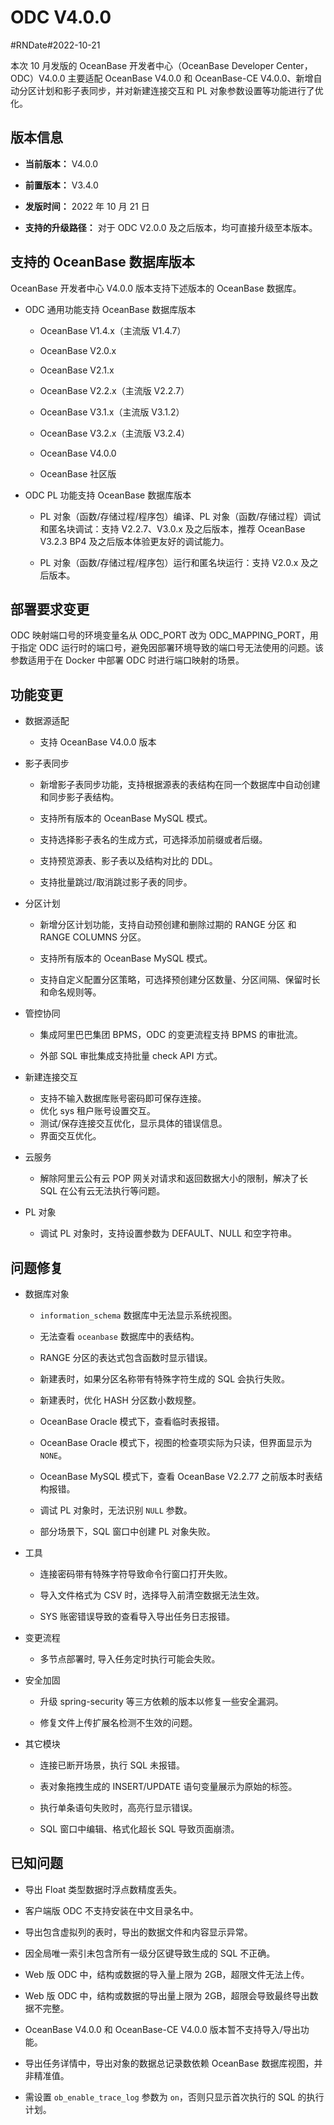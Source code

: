 # ODC V4.0.0

#RNDate#2022-10-21

本次 10 月发版的 OceanBase 开发者中心（OceanBase Developer Center，ODC）V4.0.0 主要适配 OceanBase V4.0.0 和 OceanBase-CE V4.0.0、新增自动分区计划和影子表同步，并对新建连接交互和 PL 对象参数设置等功能进行了优化。

## 版本信息 

* **当前版本：** V4.0.0

* **前置版本：** V3.4.0

* **发版时间：** 2022 年 10 月 21 日

* **支持的升级路径：** 对于 ODC V2.0.0 及之后版本，均可直接升级至本版本。




## 支持的 OceanBase 数据库版本

OceanBase 开发者中心 V4.0.0 版本支持下述版本的 OceanBase 数据库。

* ODC 通用功能支持 OceanBase 数据库版本

  * OceanBase V1.4.x（主流版 V1.4.7）
  
  * OceanBase V2.0.x
  
  * OceanBase V2.1.x
  
  * OceanBase V2.2.x（主流版 V2.2.7）
  
  * OceanBase V3.1.x（主流版 V3.1.2）
  
  * OceanBase V3.2.x（主流版 V3.2.4）

  * OceanBase V4.0.0
  
  * OceanBase 社区版
  

  

* ODC PL 功能支持 OceanBase 数据库版本

  * PL 对象（函数/存储过程/程序包）编译、PL 对象（函数/存储过程）调试和匿名块调试：支持 V2.2.7、V3.0.x 及之后版本，推荐 OceanBase V3.2.3 BP4 及之后版本体验更友好的调试能力。
  
  * PL 对象（函数/存储过程/程序包）运行和匿名块运行：支持 V2.0.x 及之后版本。


## 部署要求变更

ODC 映射端口号的环境变量名从 ODC_PORT 改为 ODC_MAPPING_PORT，用于指定 ODC 运行时的端口号，避免因部署环境导致的端口号无法使用的问题。该参数适用于在 Docker 中部署 ODC 时进行端口映射的场景。

## 功能变更

* 数据源适配

  * 支持 OceanBase V4.0.0 版本


* 影子表同步

  * 新增影子表同步功能，支持根据源表的表结构在同一个数据库中自动创建和同步影子表结构。

  * 支持所有版本的 OceanBase MySQL 模式。


  * 支持选择影子表名的生成方式，可选择添加前缀或者后缀。

  * 支持预览源表、影子表以及结构对比的 DDL。

  * 支持批量跳过/取消跳过影子表的同步。


* 分区计划

  * 新增分区计划功能，支持自动预创建和删除过期的 RANGE 分区 和 RANGE COLUMNS 分区。

  * 支持所有版本的 OceanBase MySQL 模式。

  * 支持自定义配置分区策略，可选择预创建分区数量、分区间隔、保留时长和命名规则等。

* 管控协同

  * 集成阿里巴巴集团 BPMS，ODC 的变更流程支持 BPMS 的审批流。

  * 外部 SQL 审批集成支持批量 check API 方式。


* 新建连接交互

  * 支持不输入数据库账号密码即可保存连接。
  * 优化 sys 租户账号设置交互。
  * 测试/保存连接交互优化，显示具体的错误信息。
  * 界面交互优化。

* 云服务

  * 解除阿里云公有云 POP 网关对请求和返回数据大小的限制，解决了长 SQL 在公有云无法执行等问题。


* PL 对象

  * 调试 PL 对象时，支持设置参数为 DEFAULT、NULL 和空字符串。



## 问题修复 

* 数据库对象

  * `information_schema` 数据库中无法显示系统视图。
  
  * 无法查看 `oceanbase` 数据库中的表结构。
  
  * RANGE 分区的表达式包含函数时显示错误。

  * 新建表时，如果分区名称带有特殊字符生成的 SQL 会执行失败。

  * 新建表时，优化 HASH 分区数小数规整。

  * OceanBase Oracle 模式下，查看临时表报错。

  * OceanBase Oracle 模式下，视图的检查项实际为只读，但界面显示为 `NONE`。
  
  * OceanBase MySQL 模式下，查看 OceanBase V2.2.77 之前版本时表结构报错。
  
  * 调试 PL 对象时，无法识别 `NULL` 参数。

  * 部分场景下，SQL 窗口中创建 PL 对象失败。



  

* 工具

  * 连接密码带有特殊字符导致命令行窗口打开失败。


  
  * 导入文件格式为 CSV 时，选择导入前清空数据无法生效。

  
  * SYS 账密错误导致的查看导入导出任务日志报错。


  

* 变更流程
  
  * 多节点部署时, 导入任务定时执行可能会失败。


* 安全加固

  * 升级 spring-security 等三方依赖的版本以修复一些安全漏洞。

  * 修复文件上传扩展名检测不生效的问题。
  

* 其它模块

  * 连接已断开场景，执行 SQL 未报错。


  
  * 表对象拖拽生成的 INSERT/UPDATE 语句变量展示为原始的标签。


  * 执行单条语句失败时，高亮行显示错误。


  * SQL 窗口中编辑、格式化超长 SQL 导致页面崩溃。






## 已知问题

* 导出 Float 类型数据时浮点数精度丢失。

* 客户端版 ODC 不支持安装在中文目录名中。

* 导出包含虚拟列的表时，导出的数据文件和内容显示异常。

* 因全局唯一索引未包含所有一级分区键导致生成的 SQL 不正确。

* Web 版 ODC 中，结构或数据的导入量上限为 2GB，超限文件无法上传。

* Web 版 ODC 中，结构或数据的导出量上限为 2GB，超限会导致最终导出数据不完整。

* OceanBase V4.0.0 和 OceanBase-CE V4.0.0 版本暂不支持导入/导出功能。

* 导出任务详情中，导出对象的数据总记录数依赖 OceanBase 数据库视图，并非精准值。

* 需设置 `ob_enable_trace_log` 参数为 `on`，否则只显示首次执行的 SQL 的执行计划。